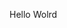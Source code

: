 Hello Wolrd

















































































































































































































































































































































































































































































































































































































































































































































































































































































































































































































































































































































































































































































































































































































































































































































































































































































































































































































































































































































































































































































































































































































































































































































































































